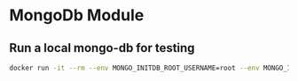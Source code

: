 # MongoDb Module

## Run a local mongo-db for testing

```bash
docker run -it --rm --env MONGO_INITDB_ROOT_USERNAME=root --env MONGO_INITDB_ROOT_PASSWORD=example --publish 27017:27017 mongo:4.1
```
